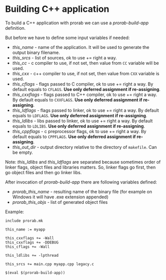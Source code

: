 # Building C++ application

To build a C++ application with prorab we can use a *prorab-build-app* definition.

But before we have to define some input variables if needed:
- *this_name* - name of the application. It will be used to generate the output binary filename.
- *this_srcs* - list of sources, ok to use += right a way.
- *this_cc* - c compiler to use, if not set, then value from `CC` variable will be used.
- *this_cxx* - c++ compiler to use, if not set, then value from `CXX` variable is used.
- *this_cflags* - flags passed to C compiler, ok to use += right a way. By default equals to `CFLAGS`. **Use only deferred assignment if re-assigning**.
- *this_cxxflags* - flags passed to C++ compiler, ok to use += right a way. By default equals to `CXXFLAGS`. **Use only deferred assignment if re-assigning**.
- *this_ldflags* - flags passed to linker, ok to use += right a way. By default equals to `LDFLAGS`. **Use only deferred assignment if re-assigning**.
- *this_ldlibs* - libs passed to linker, ok to use += right a way. By default equals to `LDLIBS`. **Use only deferred assignment if re-assigning**.
- *this_cppflags* - c preprocessor flags, ok to use += right a way. By default equals to `CPPFLAGS`. **Use only deferred assignment if re-assigning**.
- *this_out_dir* - output directory relative to the directory of `makefile`. Can be empty.

Note: *this_ldlibs* and *this_ldflags* are separated because sometimes order of linker flags, object files and libraries matters. So, linker flags go first, then go object files and then go linker libs.

After invocation of *prorab-build-app* there are following variables defined:
- *prorab_this_name* - resulting name of the binary file (for example on Windows it will have .exe extension appended)
- *prorab_this_objs* - list of generated object files

Example:

```
include prorab.mk

this_name := myapp

this_cxxflags += -Wall
this_cxxflags += -DDEBUG
this_cflags += -Wall

this_ldlibs += -lpthread

this_srcs += main.cpp myapp.cpp legacy.c

$(eval $(prorab-build-app))
```
